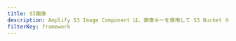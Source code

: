 ```yaml
---
title: S3画像
description: Amplify S3 Image Component は、画像キーを使用して S3 Bucket から画像をアップロードおよびレンダリングするために使用されます。
filterKey: framework
---
```


<inline-fragment framework="react" src="~/ui/storage/fragments/web/s3-image.md"></inline-fragment> <inline-fragment framework="angular" src="~/ui/storage/fragments/web/s3-image.md"></inline-fragment> <inline-fragment framework="vue" src="~/ui/storage/fragments/web/s3-image.md"></inline-fragment> <inline-fragment framework="ionic" src="~/ui/storage/fragments/web/s3-image.md"></inline-fragment> <inline-fragment framework="react-native" src="~/ui/storage/fragments/react-native/s3-image.md"></inline-fragment>